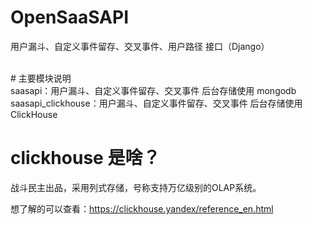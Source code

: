 # OpenSaaSAPI
用户漏斗、自定义事件留存、交叉事件、用户路径 接口（Django）

<br>
# 主要模块说明<br>
saasapi：用户漏斗、自定义事件留存、交叉事件 后台存储使用 mongodb<br>
saasapi_clickhouse：用户漏斗、自定义事件留存、交叉事件 后台存储使用 ClickHouse<br>

# clickhouse 是啥？<br>
战斗民主出品，采用列式存储，号称支持万亿级别的OLAP系统。<br>

想了解的可以查看：https://clickhouse.yandex/reference_en.html
